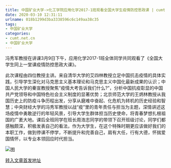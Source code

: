 ```yaml
---
title: 中国矿业大学->化工学院应用化学2017-1班观看全国大学生疫情防控思政课 | cumt.net.cn
date: 2020-03-10 12:31:11
urlname: 018b1299d3ba3338596c6c149aa38c35
tags: 
- 中国矿业大学
categories:
- cumt.net.cn
- 中国矿业大学
---
```

冯秀军教授在讲课3月9日下午，应用化学2017-1班全体同学共同观看了《全国大学生同上一堂课疫情防控思政大课》。

此次课程由四位教授主讲。来自清华大学的艾四林教授立足中国抗击疫情的具体实践，引导学生深化对马克思主义基本理论和马克思主义中国化最新成果的认识；中国人民大学的秦宣教授聚焦“疫情大考告诉我们什么?”，分析中国抗疫彰显的中国共产党领导和中国特色社会主义制度的显著优势；北京师范大学的王炳林教授从我国历史上的防疫斗争历程出发，分享从磨难中奋起、化危机为转机的历史经验和智慧；中央财经大学的冯秀军教授以战“疫”里的青年责任与担当为主题，深情讲述这场疫情中勇敢逆行的年轻风景，引导大学生群体担当历史使命，将青春梦想扎根祖国的广袤大地。课后全班同学在班长周浩志同学的带领下召开班级讨论，同学们都感触颇深，积极发表自己的看法，作为大学生，在这个特殊时期更应该做好我们的本职工作，做到停课不停学，不断提升和完善自己，肩有大任，行有大德，怀揣爱国情怀，以专业本领回应时代担当。  

![图](http://xwzx.cumt.edu.cn/_upload/article/images/24/45/4de10a1b43d8a427ad88893c1eaa/2633c6db-a5c9-4c4e-9c78-53a78ed6c153.png)

[转入文章首发地址](http://xwzx.cumt.edu.cn/8d/0a/c523a560394/page.htm)